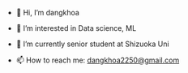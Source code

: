 - 👋 Hi, I’m dangkhoa
- 👀 I’m interested in Data science, ML
- 🌱 I’m currently senior student at Shizuoka Uni

- 📫 How to reach me: dangkhoa2250@gmail.com


